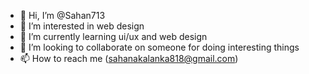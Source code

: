 - 👋 Hi, I’m @Sahan713
- 👀 I’m interested in web design
- 🌱 I’m currently learning ui/ux and web design
- 💞️ I’m looking to collaborate on someone for doing interesting things
- 📫 How to reach me (sahanakalanka818@gmail.com)

<!---
Sahan713/Sahan713 is a ✨ special ✨ repository because its `README.md` (this file) appears on your GitHub profile.
You can click the Preview link to take a look at your changes.
--->

